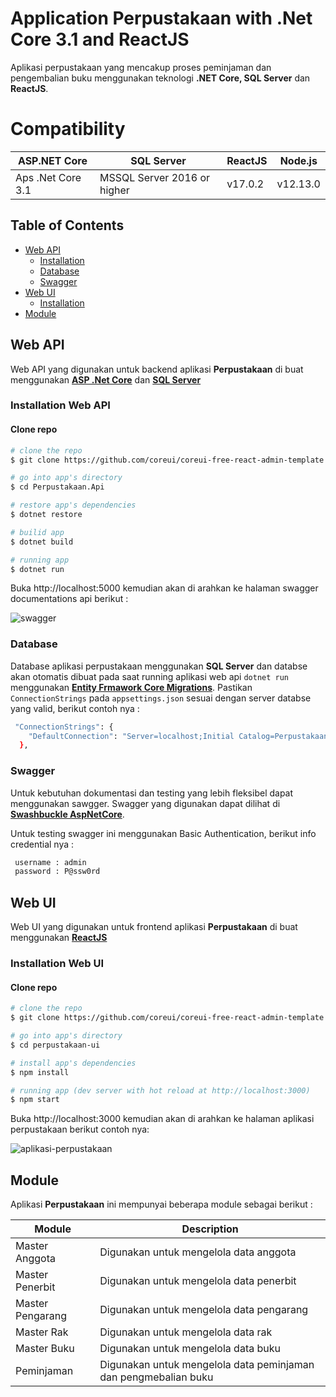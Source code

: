 # Application Perpustakaan with .Net Core 3.1 and ReactJS 

Aplikasi perpustakaan yang mencakup proses peminjaman dan pengembalian buku menggunakan teknologi **.NET Core, SQL Server** dan **ReactJS**.

# Compatibility #

|ASP.NET Core|SQL Server|ReactJS|Node.js|
|----------|----------|----------|----------|
|Aps .Net Core 3.1|MSSQL Server 2016 or higher|v17.0.2|v12.13.0|

## Table of Contents

* [Web API](#web-api)
  * [Installation](#installation-web-api)
  * [Database](#database)
  * [Swagger](#swagger)
* [Web UI](#web-ui)
  * [Installation](#installation-web-ui)
* [Module](#module)

## Web API
Web API yang digunakan untuk backend aplikasi **Perpustakaan** di buat menggunakan **[ASP .Net Core](https://docs.microsoft.com/en-us/aspnet/core/?view=aspnetcore-3.1)** dan **[SQL Server](https://docs.microsoft.com/en-us/sql/sql-server/?view=sql-server-ver15)**

### Installation Web API

#### Clone repo

``` bash
# clone the repo
$ git clone https://github.com/coreui/coreui-free-react-admin-template.git my-project

# go into app's directory
$ cd Perpustakaan.Api

# restore app's dependencies
$ dotnet restore

# builid app
$ dotnet build

# running app
$ dotnet run
```
Buka http://localhost:5000 kemudian akan di arahkan ke halaman swagger documentations api berikut : 

![swagger](https://drive.google.com/file/d/1t4nz6AZIfQ30bMcYn4H0h11grGzvE3D3/view?usp=sharing)

### Database
Database aplikasi perpustakaan menggunakan **SQL Server** dan databse akan otomatis dibuat pada saat running aplikasi web api `dotnet run` menggunakan **[Entity Frmawork Core Migrations](https://docs.microsoft.com/en-us/ef/core/managing-schemas/migrations/?tabs=dotnet-core-cli)**.
Pastikan `ConnectionStrings` pada `appsettings.json` sesuai dengan server databse yang valid, berikut contoh nya :

``` bash
 "ConnectionStrings": {
    "DefaultConnection": "Server=localhost;Initial Catalog=Perpustakaan;User Id=sa;password=P@ssw0rd;Trusted_Connection=True;MultipleActiveResultSets=true;"
  },
```

### Swagger
Untuk kebutuhan dokumentasi dan testing yang lebih fleksibel dapat menggunakan sawgger.
Swagger yang digunakan dapat dilihat di **[Swashbuckle AspNetCore](https://github.com/domaindrivendev/Swashbuckle.AspNetCore)**.

Untuk testing swagger ini menggunakan Basic Authentication, berikut info credential nya :

``` bash
 username : admin
 password : P@ssw0rd
```

## Web UI
Web UI yang digunakan untuk frontend aplikasi **Perpustakaan** di buat menggunakan **[ReactJS](https://github.com/facebook/create-react-app)**

### Installation Web UI

#### Clone repo

``` bash
# clone the repo
$ git clone https://github.com/coreui/coreui-free-react-admin-template.git my-project

# go into app's directory
$ cd perpustakaan-ui

# install app's dependencies
$ npm install

# running app (dev server with hot reload at http://localhost:3000)
$ npm start
```
Buka http://localhost:3000 kemudian akan di arahkan ke halaman aplikasi perpustakaan berikut contoh nya: 

![aplikasi-perpustakaan](https://drive.google.com/file/d/1t4nz6AZIfQ30bMcYn4H0h11grGzvE3D3/view?usp=sharing)


## Module
Aplikasi **Perpustakaan** ini mempunyai beberapa module sebagai berikut :

|Module|Description|
|----------|----------|
|Master Anggota|Digunakan untuk mengelola data anggota|
|Master Penerbit|Digunakan untuk mengelola data penerbit|
|Master Pengarang|Digunakan untuk mengelola data pengarang|
|Master Rak|Digunakan untuk mengelola data rak|
|Master Buku|Digunakan untuk mengelola data buku|
|Peminjaman|Digunakan untuk mengelola data peminjaman dan pengmebalian buku|
